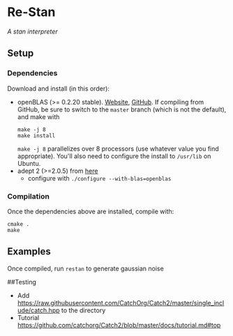 # Re-Stan

*A stan interpreter*

## Setup

### Dependencies

Download and install (in this order):
 - openBLAS (>= 0.2.20 stable). [Website](https://www.openblas.net/), [GitHub](https://github.com/xianyi/OpenBLAS).
   If compiling from GitHub, be sure to switch to the `master` branch (which is not the default), and make with
   ```
   make -j 8
   make install
   ```
   `make -j 8` parallelizes over 8 processors (use whatever value you find appropriate).
   You'll also need to configure the install to `/usr/lib` on Ubuntu.
 - adept 2 (>=2.0.5) from [here](http://www.met.reading.ac.uk/clouds/adept/download.html)
   - configure with `./configure --with-blas=openblas`

### Compilation

Once the dependencies above are installed, compile with:

```
cmake .
make
```

## Examples

Once compiled, run `restan` to generate gaussian noise

##Testing
- Add https://raw.githubusercontent.com/CatchOrg/Catch2/master/single_include/catch.hpp to the directory
- Tutorial https://github.com/catchorg/Catch2/blob/master/docs/tutorial.md#top
